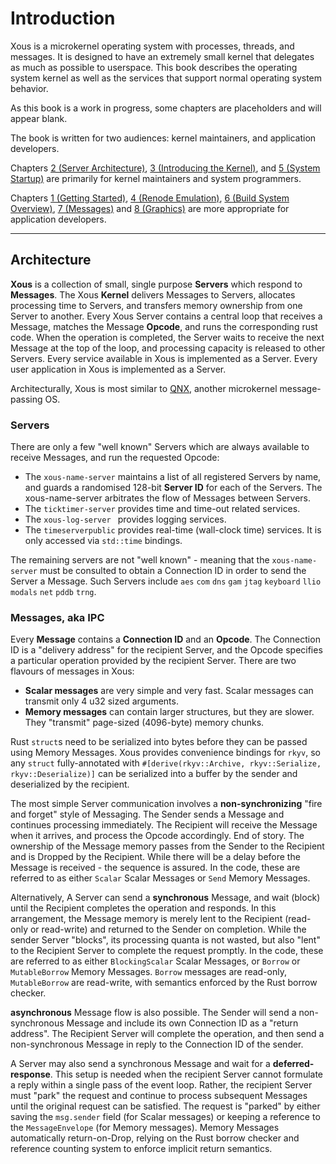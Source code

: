 # Introduction

Xous is a microkernel operating system with processes, threads, and
messages. It is designed to have an extremely small kernel that
delegates as much as possible to userspace. This book describes
the operating system kernel as well as the services that support
normal operating system behavior.

As this book is a work in progress, some chapters are placeholders and will appear blank.

The book is written for two audiences: kernel maintainers, and application developers.

Chapters [2 (Server Architecture)](ch02-00-server-architecture.md), [3 (Introducing the Kernel)](ch03-00-introducing-the-kernel.md), and [5 (System Startup)](ch05-00-system-startup.md) are primarily for kernel maintainers and system programmers.

Chapters [1 (Getting Started)](ch01-00-getting-started.md), [4 (Renode Emulation)](ch04-00-renode-emulation.md), [6 (Build System Overview)](ch06-00-build-system-overview.md), [7 (Messages)](ch07-00-messages.md) and [8 (Graphics)](ch08-00-graphics.md) are more appropriate for application developers.

----------------

## Architecture

**Xous** is a collection of small, single purpose **Servers** which respond to **Messages**. The Xous **Kernel** delivers Messages to Servers, allocates processing time to Servers, and transfers memory ownership from one Server to another. Every Xous Server contains a central loop that receives a Message, matches the Message **Opcode**, and runs the corresponding rust code. When the operation is completed, the Server waits to receive the next Message at the top of the loop, and processing capacity is released to other Servers. Every service available in Xous is implemented as a Server. Every user application in Xous is implemented as a Server.

Architecturally, Xous is most similar to [QNX](https://www.qnx.com/developers/docs/6.4.1/neutrino/getting_started/s1_msg.html), another microkernel message-passing OS.

### Servers

There are only a few "well known" Servers which are always available to receive Messages, and run the requested Opcode:
- The `xous-name-server` maintains a list of all registered Servers by name, and guards a randomised 128-bit **Server ID** for each of the Servers. The xous-name-server arbitrates the flow of Messages between Servers.
- The `ticktimer-server` provides time and time-out related services.
- The `xous-log-server ` provides logging services.
- The `timeserverpublic` provides real-time (wall-clock time) services. It is only accessed via `std::time` bindings.

The remaining servers are not "well known" - meaning that the `xous-name-server` must be consulted to obtain a Connection ID in order to send the Server a Message. Such Servers include `aes` `com` `dns` `gam` `jtag` `keyboard` `llio` `modals` `net` `pddb` `trng`.

### Messages, aka IPC

Every **Message** contains a **Connection ID** and an **Opcode**. The Connection ID is a "delivery address" for the recipient Server, and the Opcode specifies a particular operation provided by the recipient Server. There are two flavours of messages in Xous:

- **Scalar messages** are very simple and very fast. Scalar messages can transmit only 4 u32 sized arguments.
- **Memory messages** can contain larger structures, but they are slower. They "transmit" page-sized (4096-byte) memory chunks.

Rust `struct`s need to be serialized into bytes before they can be passed using Memory Messages. Xous provides convenience bindings for `rkyv`, so any `struct` fully-annotated with `#[derive(rkyv::Archive, rkyv::Serialize, rkyv::Deserialize)]` can be serialized into a buffer by the sender and deserialized by the recipient.

The most simple Server communication involves a **non-synchronizing** "fire and forget" style of Messaging. The Sender sends a Message and continues processing immediately. The Recipient will receive the Message when it arrives, and process the Opcode accordingly. End of story. The ownership of the Message memory passes from the Sender to the Recipient and is Dropped by the Recipient. While there will be a delay before the Message is received - the sequence is assured. In the code, these are referred to as either `Scalar` Scalar Messages or `Send` Memory Messages.

Alternatively, A Server can send a **synchronous** Message, and wait (block) until the Recipient completes the operation and responds. In this arrangement, the Message memory is merely lent to the Recipient (read-only or read-write) and returned to the Sender on completion. While the sender Server "blocks", its processing quanta is not wasted, but also "lent" to the Recipient Server to complete the request promptly. In the code, these are referred to as either `BlockingScalar` Scalar Messages, or `Borrow` or `MutableBorrow` Memory Messages. `Borrow` messages are read-only, `MutableBorrow` are read-write, with semantics enforced by the Rust borrow checker.

**asynchronous** Message flow is also possible. The Sender will send a non-synchronous Message and include its own Connection ID as a "return address". The Recipient Server will complete the operation, and then send a non-synchronous Message in reply to the Connection ID of the sender.

A Server may also send a synchronous Message and wait for a **deferred-response**. This setup is needed when the recipient Server cannot formulate a reply within a single pass of the event loop. Rather, the recipient Server must "park" the request and continue to process subsequent Messages until the original request can be satisfied. The request is "parked" by either saving the `msg.sender` field (for Scalar messages) or keeping a reference to the `MessageEnvelope` (for Memory messages). Memory Messages automatically return-on-Drop, relying on the Rust borrow checker and reference counting system to enforce implicit return semantics.
